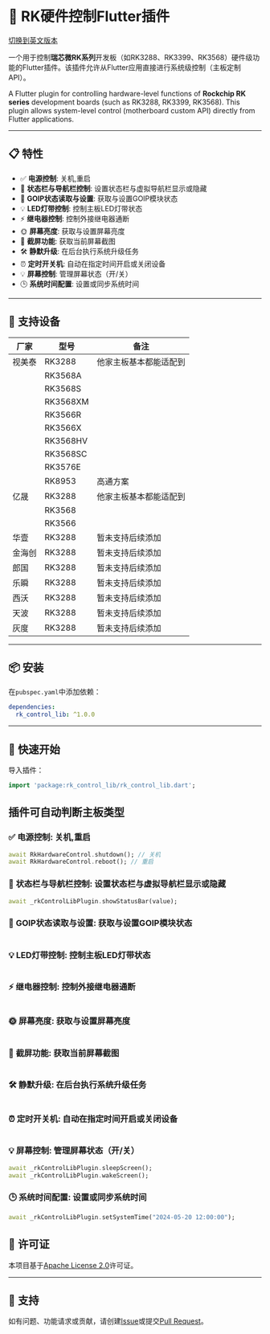 # 🔌 RK硬件控制Flutter插件

[切换到英文版本](./README.en.md)

一个用于控制**瑞芯微RK系列**开发板（如RK3288、RK3399、RK3568）硬件级功能的Flutter插件。该插件允许从Flutter应用直接进行系统级控制（主板定制API）。

A Flutter plugin for controlling hardware-level functions of **Rockchip RK series** development boards (such as RK3288, RK3399, RK3568). This plugin allows system-level control (motherboard custom API) directly from Flutter applications.


---

## 📋 特性

- ✅ **电源控制**: 关机,重启
- 🧭 **状态栏与导航栏控制**: 设置状态栏与虚拟导航栏显示或隐藏
- 📡 **GOIP状态读取与设置**: 获取与设置GOIP模块状态
- 💡 **LED灯带控制**: 控制主板LED灯带状态
- ⚡ **继电器控制**: 控制外接继电器通断
- 🌞 **屏幕亮度**: 获取与设置屏幕亮度
- 📸 **截屏功能**: 获取当前屏幕截图
- 🛠️ **静默升级**: 在后台执行系统升级任务
- ⏰ **定时开关机**: 自动在指定时间开启或关闭设备
- 💡 **屏幕控制**: 管理屏幕状态（开/关）
- 🕒 **系统时间配置**: 设置或同步系统时间

---


## 🧩 支持设备

| 厂家  | 型号       | 备注          |
|-----|----------|-------------|
| 视美泰 | RK3288   | 他家主板基本都能适配到 |
|     | RK3568A  |             |
|     | RK3568S  |             |
|     | RK3568XM |             |
|     | RK3566R  |             |
|     | RK3566X  |             |
|     | RK3568HV |             |
|     | RK3568SC |             |
|     | RK3576E  |             |
|     | RK8953   | 高通方案        |
| 亿晟  | RK3288   | 他家主板基本都能适配到 |
|     | RK3568   |  |
|     | RK3566   |  |
| 华壹  | RK3288   | 暂未支持后续添加    |
| 金海创 | RK3288   | 暂未支持后续添加    |
| 郎国  | RK3288   | 暂未支持后续添加    |
| 乐瞬  | RK3288   | 暂未支持后续添加    |
| 西沃  | RK3288   | 暂未支持后续添加    |
| 天波  | RK3288   | 暂未支持后续添加    |
| 灰度  | RK3288   | 暂未支持后续添加    |

---

## 📦 安装

在`pubspec.yaml`中添加依赖：

```yaml
dependencies:
  rk_control_lib: ^1.0.0
```

---

## 🚀 快速开始

导入插件：

```dart
import 'package:rk_control_lib/rk_control_lib.dart';
```

##  插件可自动判断主板类型

### ✅ **电源控制**: 关机,重启

```dart
await RkHardwareControl.shutdown(); // 关机
await RkHardwareControl.reboot(); // 重启
```

### 🧭 **状态栏与导航栏控制**: 设置状态栏与虚拟导航栏显示或隐藏

```dart
await _rkControlLibPlugin.showStatusBar(value);
```

### 📡 **GOIP状态读取与设置**: 获取与设置GOIP模块状态

```dart

```

### 💡 **LED灯带控制**: 控制主板LED灯带状态

```dart

```

### ⚡ **继电器控制**: 控制外接继电器通断

```dart

```

### 🌞 **屏幕亮度**: 获取与设置屏幕亮度

```dart

```

### 📸 **截屏功能**: 获取当前屏幕截图

```dart

```

### 🛠️ **静默升级**: 在后台执行系统升级任务

```dart

```

### ⏰ **定时开关机**: 自动在指定时间开启或关闭设备

```dart

```

### 💡 **屏幕控制**: 管理屏幕状态（开/关）

```dart
await _rkControlLibPlugin.sleepScreen();
await _rkControlLibPlugin.wakeScreen();
```

### 🕒 **系统时间配置**: 设置或同步系统时间

```dart
await _rkControlLibPlugin.setSystemTime("2024-05-20 12:00:00");
```


## 📄 许可证

本项目基于[Apache License 2.0](./LICENSE)许可证。

---

## 🙋 支持

如有问题、功能请求或贡献，请创建[Issue](https://github.com/SHINING-TECH/flutter_rk_control_lib/issues)或提交[Pull Request](https://github.com/SHINING-TECH/flutter_rk_control_lib/pulls)。
